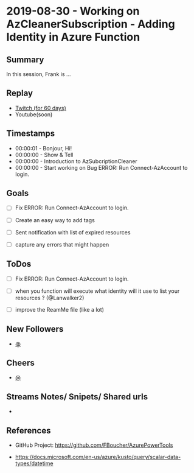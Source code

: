 
# 2019-08-30 - Working on AzCleanerSubscription - Adding Identity in Azure Function

Summary
-------

In this session, Frank is ...

Replay
------

- [Twitch (for 60 days)](https://www.twitch.tv/videos/)
- Youtube(soon)


Timestamps
----------

- 00:00:01 - Bonjour, Hi!
- 00:00:00 - Show & Tell
- 00:00:00 - Introduction to AzSubcriptionCleaner
- 00:00:00 - Start working on Bug ERROR: Run Connect-AzAccount to login.


Goals
-----

- [ ] Fix  ERROR: Run Connect-AzAccount to login.
- [ ] Create an easy way to add tags
- [ ] Sent notification with list of expired resources
- [ ] capture any errors that might happen


ToDos
-----
- [ ] Fix  ERROR: Run Connect-AzAccount to login.
- [ ] when you function will execute what identity will it use to list your resources ? (@Lanwalker2)
- [ ] improve the ReamMe file (like a lot)


New Followers
-------------

- [@](https://www.twitch.tv/)

Cheers
-------------

- [@](https://www.twitch.tv/)




Streams Notes/ Snipets/ Shared urls
-----------------------------------

- 



References
----------

- GitHub Project: https://github.com/FBoucher/AzurePowerTools

- https://docs.microsoft.com/en-us/azure/kusto/query/scalar-data-types/datetime